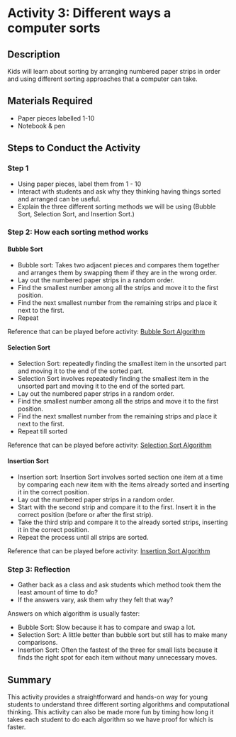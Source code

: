 # Activity 3: Different ways a computer sorts

## Description

Kids will learn about sorting by arranging numbered paper strips in order and using different sorting approaches that a computer can take.

## Materials Required

* Paper pieces labelled 1-10
* Notebook & pen

## Steps to Conduct the Activity

### Step 1

* Using paper pieces, label them from 1 - 10
* Interact with students and ask why they thinking having things sorted and arranged can be useful.
* Explain the three different sorting methods we will be using (Bubble Sort, Selection Sort, and Insertion Sort.)

### Step 2: How each sorting method works

#### Bubble Sort

* Bubble sort: Takes two adjacent pieces and compares them together and arranges them by swapping them if they are in the wrong order.
* Lay out the numbered paper strips in a random order.
* Find the smallest number among all the strips and move it to the first position.
* Find the next smallest number from the remaining strips and place it next to the first.
* Repeat

Reference that can be played before activity: [Bubble Sort Algorithm](https://www.youtube.com/watch?v=JP5KkzdUEYI&t=16s)

#### Selection Sort

* Selection Sort: repeatedly finding the smallest item in the unsorted part and moving it to the end of the sorted part.
* Selection Sort involves repeatedly finding the smallest item in the unsorted part and moving it to the end of the sorted part.
* Lay out the numbered paper strips in a random order.
* Find the smallest number among all the strips and move it to the first position.
* Find the next smallest number from the remaining strips and place it next to the first.
* Repeat till sorted

Reference that can be played before activity: [Selection Sort Algorithm](https://www.youtube.com/watch?v=xWBP4lzkoyM)

#### Insertion Sort

* Insertion sort: Insertion Sort involves sorted section one item at a time by comparing each new item with the items already sorted and inserting it in the correct position.
* Lay out the numbered paper strips in a random order.
* Start with the second strip and compare it to the first. Insert it in the correct position (before or after the first strip).
* Take the third strip and compare it to the already sorted strips, inserting it in the correct position.
* Repeat the process until all strips are sorted.

Reference that can be played before activity: [Insertion Sort Algorithm](https://www.youtube.com/watch?v=OGzPmgsI-pQ)

### Step 3: Reflection

* Gather back as a class and ask students which method took them the least amount of time to do?
* If the answers vary, ask them why they felt that way?

Answers on which algorithm is usually faster:

* Bubble Sort: Slow because it has to compare and swap a lot.
* Selection Sort: A little better than bubble sort but still has to make many comparisons.
* Insertion Sort: Often the fastest of the three for small lists because it finds the right spot for each item without many unnecessary moves.

## Summary

This activity provides a straightforward and hands-on way for young students to understand three different sorting algorithms and computational thinking. This activity can also be made more fun by timing how long it takes each student to do each algorithm so we have proof for which is faster.
